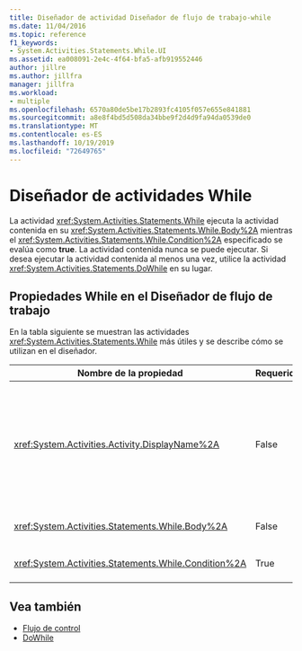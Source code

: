 ```yaml
---
title: Diseñador de actividad Diseñador de flujo de trabajo-while
ms.date: 11/04/2016
ms.topic: reference
f1_keywords:
- System.Activities.Statements.While.UI
ms.assetid: ea008091-2e4c-4f64-bfa5-afb919552446
author: jillre
ms.author: jillfra
manager: jillfra
ms.workload:
- multiple
ms.openlocfilehash: 6570a80de5be17b2893fc4105f057e655e841881
ms.sourcegitcommit: a8e8f4bd5d508da34bbe9f2d4d9fa94da0539de0
ms.translationtype: MT
ms.contentlocale: es-ES
ms.lasthandoff: 10/19/2019
ms.locfileid: "72649765"
---
```

# <a name="while-activity-designer"></a>Diseñador de actividades While

La actividad <xref:System.Activities.Statements.While> ejecuta la actividad contenida en su <xref:System.Activities.Statements.While.Body%2A> mientras el <xref:System.Activities.Statements.While.Condition%2A> especificado se evalúa como **true**. La actividad contenida nunca se puede ejecutar. Si desea ejecutar la actividad contenida al menos una vez, utilice la actividad <xref:System.Activities.Statements.DoWhile> en su lugar.

## <a name="while-properties-in-workflow-designer"></a>Propiedades While en el Diseñador de flujo de trabajo

En la tabla siguiente se muestran las actividades <xref:System.Activities.Statements.While> más útiles y se describe cómo se utilizan en el diseñador.

|Nombre de la propiedad|Requerido|Uso|
|-|--------------|-|
|<xref:System.Activities.Activity.DisplayName%2A>|False|Especifica el nombre descriptivo del diseñador de actividades <xref:System.Activities.Statements.While> en el encabezado. El valor predeterminado es While. El valor se puede editar en la ventana **propiedades** o directamente en el encabezado del diseñador de actividad.<br /><br /> Aunque el valor de la propiedad <xref:System.Activities.Activity.DisplayName%2A> no sea obligatorio, el procedimiento recomendado es usar uno.|
|<xref:System.Activities.Statements.While.Body%2A>|False|Contiene la actividad que se va a ejecutar mientras el <xref:System.Activities.Statements.While.Condition%2A> se evalúa como **true**.|
|<xref:System.Activities.Statements.While.Condition%2A>|True|Contiene la expresión Visual Basic que se evalúa para determinar si se va a ejecutar la actividad en el <xref:System.Activities.Statements.While.Body%2A>.|

## <a name="see-also"></a>Vea también

- [Flujo de control](../workflow-designer/control-flow-activity-designers.md)
- [DoWhile](../workflow-designer/dowhile-activity-designer.md)